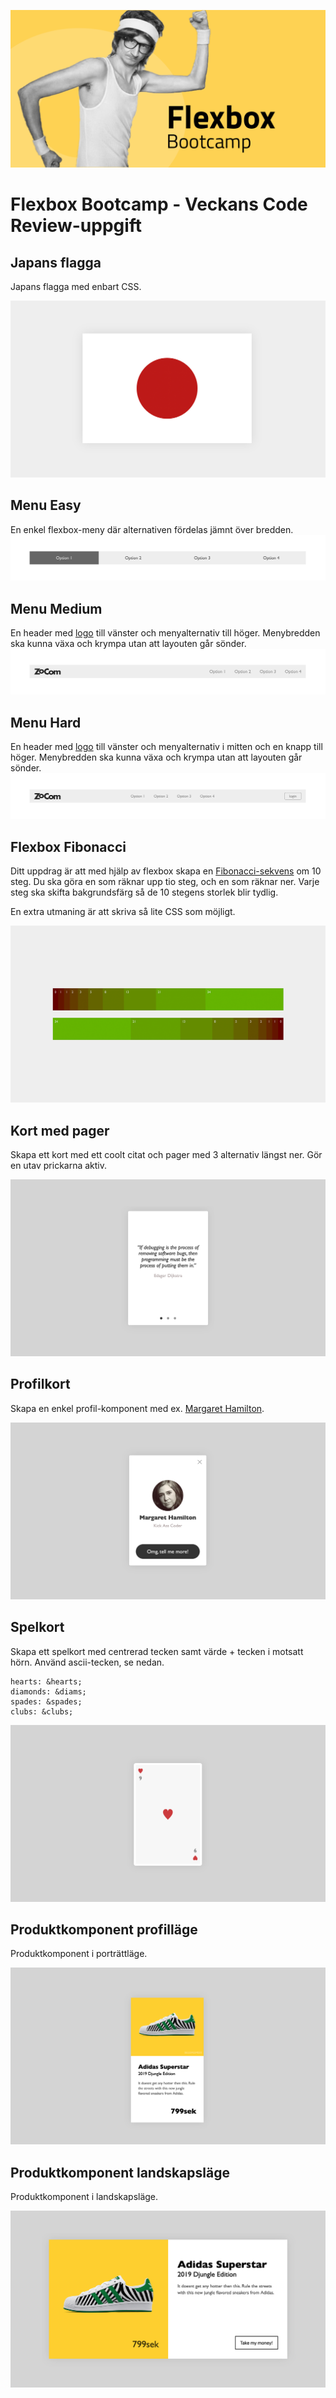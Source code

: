 ![Flexbox Bootcamp](poster.png)

# Flexbox Bootcamp - Veckans Code Review-uppgift

## Japans flagga

Japans flagga med enbart CSS.

![flag-japan](/01_flag-of-japan/screen.png)

## Menu Easy

En enkel flexbox-meny där alternativen fördelas jämnt över bredden.
![menu-easy](/02_menu-easy/screen.png)

## Menu Medium

En header med [logo](https://theme.zocom.io/assets/logo-black.svg) till vänster och menyalternativ till höger. Menybredden ska kunna växa och krympa utan att layouten går sönder.
![menu-medium](/03_menu-medium/screen.png)

## Menu Hard

En header med [logo](https://theme.zocom.io/assets/logo-black.svg) till vänster och menyalternativ i mitten och en knapp till höger. Menybredden ska kunna växa och krympa utan att layouten går sönder.
![menu-hard](/04_menu-hard/screen.png)

## Flexbox Fibonacci

Ditt uppdrag är att med hjälp av flexbox skapa en [Fibonacci-sekvens](https://en.wikipedia.org/wiki/Fibonacci_number) om 10 steg. Du ska göra en som räknar upp tio steg, och en som räknar ner. Varje steg ska skifta bakgrundsfärg så de 10 stegens storlek blir tydlig.

En extra utmaning är att skriva så lite CSS som möjligt.

![fibonacci-flexbox](/05_fibonacci-flexbox/screen.png)

## Kort med pager

Skapa ett kort med ett coolt citat och pager med 3 alternativ längst ner. Gör en utav prickarna aktiv.

![card-pager](/06_card-with-pager/screen.png)

## Profilkort

Skapa en enkel profil-komponent med ex. [Margaret Hamilton](https://upload.wikimedia.org/wikipedia/commons/thumb/6/68/Margaret_Hamilton_1995.jpg/571px-Margaret_Hamilton_1995.jpg).

![profile-card](/07_profile-card/screen.png)

## Spelkort

Skapa ett spelkort med centrerad tecken samt värde + tecken i motsatt hörn. Använd ascii-tecken, se nedan.

```
hearts: &hearts;
diamonds: &diams;
spades: &spades;
clubs: &clubs;
```

![spelkort](/08_playing-card/screen.png)

## Produktkomponent profilläge

Produktkomponent i porträttläge.

![produktkomponent-porträtt](/09_product-component-portrait/screen.png)

## Produktkomponent landskapsläge

Produktkomponent i landskapsläge.

![produktkomponent-landskap](/10_product-component-landscape/screen.png)

